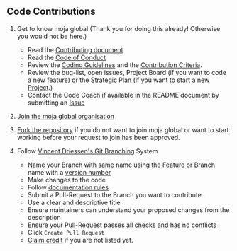 ## Code Contributions  

1. Get to know moja global (Thank you for doing this already! Otherwise you would not be here.)  
    * Read the [Contributing document](https://github.com/moja-global/About-moja-global/blob/master/CONTRIBUTING.md)
    * Read the [Code of Conduct](https://github.com/moja-global/.github/blob/master/CODE_OF_CONDUCT.md)
    * Review the [Coding Guidelines](https://github.com/moja-global/.github/blob/master/Governance/Coding-Guidelines.md) and the [Contribution Criteria](https://github.com/moja-global/.github/blob/master/Governance/Contribution-Criteria.md).
    * Review the bug-list, open issues, Project Board (if you want to code a new feature) or the [Strategic Plan](https://github.com/moja-global/About-moja-global/blob/master/Governance/Strategic-Plan.md) (if you want to start a [new Project](https://github.com/moja-global/About-moja-global/blob/master/Contributing/How-to-Start-a-New-Project.md).) 
    * Contact the Code Coach if available in the README document by submitting an [Issue](https://github.com/moja-global/About-moja-global/blob/master/Contributing/How-to-Provide-User-Feedback.md)  

1. [Join the moja global organisation](https://github.com/moja-global/About-moja-global/blob/master/Contributing/How-to-Join-moja-global.md)  

1. [Fork the repository](https://help.github.com/en/articles/fork-a-repo) if you do not want to join moja global or want to start working before your request to join has been approved.

1. Follow [Vincent Driessen's Git Branching](https://nvie.com/posts/a-successful-git-branching-model/) System
    * Name your Branch with same name using the Feature or Branch name with a [version number](https://github.com/moja-global/About-moja-global/blob/master/Contributing/How-to-Assign-a-Version.md)
    * Make changes to the code
    * Follow [documentation rules](https://github.com/moja-global/About-moja-global/blob/master/Contributing/How-to-Document-Your-Contribution.md)
    * Submit a Pull-Request to the Branch you want to contribute .
    * Use a clear and descriptive title
    * Ensure maintainers can understand your proposed changes from the description
    * Ensure your Pull-Request passes all checks and has no conflicts
    * Click `Create Pull Request`
    * [Claim credit](https://github.com/moja-global/About-moja-global/blob/master/Contributing/How-to-Get-Credit-for-Your-Contribution.md) if you are not listed yet. 
